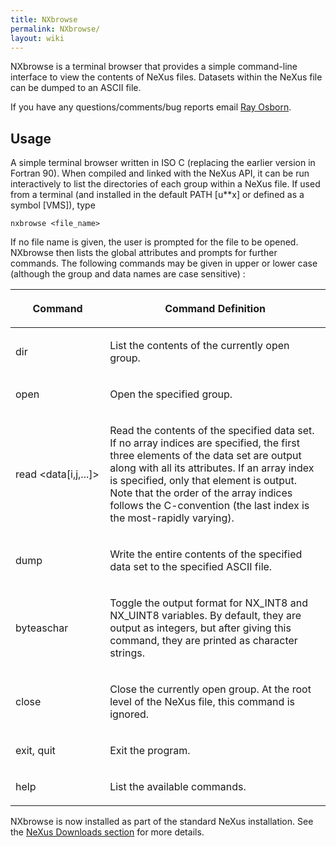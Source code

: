 ```yaml
---
title: NXbrowse
permalink: NXbrowse/
layout: wiki
---
```


NXbrowse is a terminal browser that provides a simple command-line
interface to view the contents of NeXus files. Datasets within the NeXus
file can be dumped to an ASCII file.

If you have any questions/comments/bug reports email [Ray
Osborn](mailto:ROsborn@anl.gov).

Usage
-----

A simple terminal browser written in ISO C (replacing the earlier
version in Fortran 90). When compiled and linked with the NeXus API, it
can be run interactively to list the directories of each group within a
NeXus file. If used from a terminal (and installed in the default PATH
\[u\*\*x\] or defined as a symbol \[VMS\]), type

    nxbrowse <file_name>

If no file name is given, the user is prompted for the file to be
opened. NXbrowse then lists the global attributes and prompts for
further commands. The following commands may be given in upper or lower
case (although the group and data names are case sensitive) :

<table>
<colgroup>
<col width="30%" />
<col width="70%" />
</colgroup>
<thead>
<tr class="header">
<th><p>Command</p></th>
<th><p>Command Definition</p></th>
</tr>
</thead>
<tbody>
<tr class="odd">
<td><p>dir</p></td>
<td><p>List the contents of the currently open group.</p></td>
</tr>
<tr class="even">
<td><p>open <group></p></td>
<td><p>Open the specified group.</p></td>
</tr>
<tr class="odd">
<td><p>read &lt;data[i,j,...]&gt;</p></td>
<td><p>Read the contents of the specified data set. If no array indices are specified, the first three elements of the data set are output along with all its attributes. If an array index is specified, only that element is output. Note that the order of the array indices follows the C-convention (the last index is the most-rapidly varying).</p></td>
</tr>
<tr class="even">
<td><p>dump <data> <file></p></td>
<td><p>Write the entire contents of the specified data set to the specified ASCII file.</p></td>
</tr>
<tr class="odd">
<td><p>byteaschar</p></td>
<td><p>Toggle the output format for NX_INT8 and NX_UINT8 variables. By default, they are output as integers, but after giving this command, they are printed as character strings.</p></td>
</tr>
<tr class="even">
<td><p>close</p></td>
<td><p>Close the currently open group. At the root level of the NeXus file, this command is ignored.</p></td>
</tr>
<tr class="odd">
<td><p>exit, quit</p></td>
<td><p>Exit the program.</p></td>
</tr>
<tr class="even">
<td><p>help</p></td>
<td><p>List the available commands.</p></td>
</tr>
</tbody>
</table>

NXbrowse is now installed as part of the standard NeXus installation.
See the [NeXus Downloads
section](Application_Program_Interface#Downloads "wikilink") for more
details.

